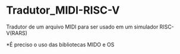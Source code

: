 # Tradutor_MIDI-RISC-V
Tradutor de um arquivo MIDI para ser usado em um simulador RISC-V(RARS)

*É preciso o uso das bibliotecas MIDO e OS
